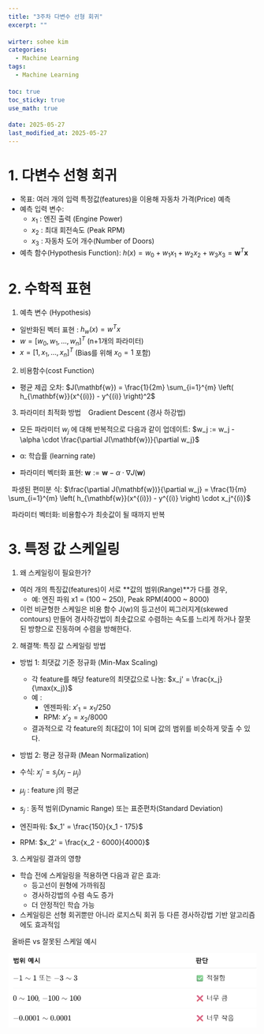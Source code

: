 ```yaml
---
title: "3주차 다변수 선형 회귀"
excerpt: ""

wirter: sohee kim
categories:
  - Machine Learning
tags:
  - Machine Learning

toc: true
toc_sticky: true
use_math: true
  
date: 2025-05-27
last_modified_at: 2025-05-27
---
```



1\. 다변수 선형 회귀
======
* 목표: 여러 개의 입력 특정값(features)을 이용해 자동차 가격(Price) 예측
* 예측 입력 변수:
    - $x_1$ : 엔진 출력 (Engine Power)
    - $x_2$ : 최대 회전속도 (Peak RPM)
    - $x_3$ : 자동차 도어 개수(Number of Doors)
* 예측 함수(Hypothesis Function): $h(x) = w_0 + w_1 x_1 + w_2 x_2 + w_3 x_3 = \mathbf{w}^T \mathbf{x}$  

2\. 수학적 표현
======

1. 예측 변수 (Hypothesis)
* 일반화된 벡터 표현 : $h_w(x) = w^Tx$
* $w= [w_0, w_1, ..., w_n]^T$ (n+1개의 파라미터)
* $x = [1, x_1,..., x_n]^T$ (Bias를 위해 $x_0 = 1$ 포함) 

2. 비용함수(cost Function)
* 평균 제곱 오차: $J(\mathbf{w}) = \frac{1}{2m} \sum_{i=1}^{m} \left( h_{\mathbf{w}}(x^{(i)}) - y^{(i)} \right)^2$ 

3. 파라미터 최적화 방법
&ensp; Gradient Descent (경사 하강법)<br/>
* 모든 파라미터 $w_j$ 에 대해 반복적으로 다음과 같이 업데이트: $w_j := w_j - \alpha \cdot \frac{\partial J(\mathbf{w})}{\partial w_j}$

* α: 학습률 (learning rate)
* 파라미터 벡터화 표현: $\mathbf{w} := \mathbf{w} - \alpha \cdot \nabla J(\mathbf{w})$ 

&ensp;파생된 편미분 식: $\frac{\partial J(\mathbf{w})}{\partial w_j} = \frac{1}{m} \sum_{i=1}^{m} \left( h_{\mathbf{w}}(x^{(i)}) - y^{(i)} \right) \cdot x_j^{(i)}$<br/>

&ensp;파라미터 벡터화: 비용함수가 최솟값이 될 때까지 반복 

3\. 특정 값 스케일링
======

1. 왜 스케일링이 필요한가?
*  여러 개의 특징값(features)이 서로 **값의 범위(Range)**가 다를 경우,
    - 예: 엔진 파워 x1 = (100 ~ 250), Peak RPM(4000 ~ 8000)
* 이런 비균형한 스케일은 비용 함수 J(w)의 등고선이 찌그러지게(skewed contours) 만들어 경사하강법이 최솟값으로 수렴하는 속도를 느리게 하거나 잘못된 방향으로 진동하며 수렴을 방해한다.

2. 해결책: 특징 값 스케일링 방법
* 방법 1: 최댓값 기준 정규화 (Min-Max Scaling)
    - 각 feature를 해당 feature의 최댓값으로 나눔: $x_j' = \frac{x_j}{\max(x_j)}$
    - 예 :
        + 엔젠파워: $x'_1 = x_1/250$
        + RPM: $x'_2 = x_2/8000$
    - 결과적으로 각 feature의 최대값이 1이 되며 값의 범위를 비슷하게 맞출 수 있다.

* 방법 2: 평균 정규화 (Mean Normalization)
* 수식: $x_j' = s_j (x_j - \mu_j)$ 
* $μ_j$ : feature j의 평균
* $s_j$ : 동적 범위(Dynamic Range) 또는 표준편차(Standard Deviation)
* 엔진파워: $x_1' = \frac{150}{x_1 - 175}$
* RPM: $x_2' = \frac{x_2 - 6000}{4000}$ 

3. 스케일링 결과의 영향
* 학습 전에 스케일링을 적용하면 다음과 같은 효과:
    - 등고선이 원형에 가까워짐
    - 경사하강법의 수렴 속도 증가
    - 더 안정적인 학습 가능
* 스케일링은 선형 회귀뿐만 아니라 로지스틱 회귀 등 다른 경사하강법 기반 알고리즘에도 효과적임

&ensp;올바른 vs 잘못된 스케일 예시
<p align="center"><img src="/assets/img/Machine Learning/3. 다변수 선형 회귀/3-1.png" width="600"></p>